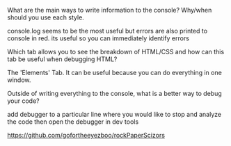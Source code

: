 What are the main ways to write information to the console? Why/when should you use each style.

console.log seems to be the most useful but errors are also printed to console in red. its useful so you can immediately identify errors

Which tab allows you to see the breakdown of HTML/CSS and how can this tab be useful when debugging HTML?

The 'Elements' Tab. It can be useful because you can do everything in one window.

Outside of writing everything to the console, what is a better way to debug your code?

add debugger to a particular line where you would like to stop and analyze the code then open the debugger in dev tools 

https://github.com/gofortheeyezboo/rockPaperScizors
